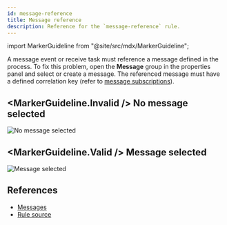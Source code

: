 ```yaml
---
id: message-reference
title: Message reference
description: Reference for the `message-reference` rule.
---
```


import MarkerGuideline from "@site/src/mdx/MarkerGuideline";

A message event or receive task must reference a message defined in the process. To fix this problem, open the **Message** group in the properties panel and select or create a message. The referenced message must have a defined correlation key (refer to [message subscriptions](../../../../../concepts/messages/#message-subscriptions)).

## <MarkerGuideline.Invalid /> No message selected

![No message selected](./img/message-reference/wrong-no-message-reference.png)

## <MarkerGuideline.Valid /> Message selected

![Message selected](./img/message-reference/right.png)

## References

- [Messages](../../../../../concepts/messages/)
- [Rule source](https://github.com/camunda/bpmnlint-plugin-camunda-compat/blob/main/rules/camunda-cloud/message-reference.js)
